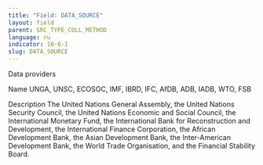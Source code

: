 ```yaml
---
title: "Field: DATA_SOURCE"
layout: field
parent: SRC_TYPE_COLL_METHOD
language: ru
indicator: 10-6-1
slug: DATA_SOURCE
---
```

Data providers

Name
UNGA, UNSC, ECOSOC, IMF, IBRD, IFC, AfDB, ADB, IADB, WTO, FSB

Description
The United Nations General Assembly, the United Nations Security Council, the United Nations Economic and Social Council, the International Monetary Fund, the International Bank for Reconstruction and Development, the International Finance Corporation, the African Development Bank, the Asian Development Bank, the Inter-American Development Bank, the World Trade Organisation, and the Financial Stability Board.